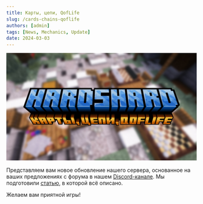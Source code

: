 ```yaml
---
title: Карты, цепи, QofLife
slug: /cards-chains-qoflife
authors: [admin]
tags: [News, Mechanics, Update]
date: 2024-03-03
---
```


![Карты, цепи, QofLife](./img/hardshard-karti-cepi-qoflife.jpg)

Представляем вам новое обновление нашего сервера, основанное на ваших предложениях с форума в нашем [Discord-канале](https://discord.com/invite/huVNRvAjZq). Мы подготовили [статью](https://telegra.ph/Novovvedenie-na-HardShard-03-01), в которой всё описано.

Желаем вам приятной игры!

<!-- truncate -->